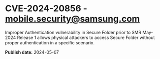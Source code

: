 # CVE-2024-20856 - mobile.security@samsung.com

Improper Authentication vulnerability in Secure Folder prior to SMR May-2024 Release 1 allows physical attackers to access Secure Folder without proper authentication in a specific scenario.

**Publish date:** 2024-05-07
